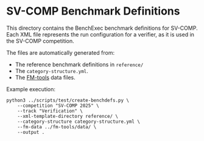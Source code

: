 # SV-COMP Benchmark Definitions

This directory contains the BenchExec benchmark definitions for SV-COMP.
Each XML file represents the run configuration for a verifier,
as it is used in the SV-COMP competition.

The files are automatically generated from:
* The reference benchmark definitions in `reference/`
* The `category-structure.yml`.
* The [FM-tools](https://gitlab.com/sosy-lab/benchmarking/fm-tools) data files.

Example execution:
```
python3 ../scripts/test/create-benchdefs.py \
    --competition "SV-COMP 2025" \
    --track "Verification" \
    --xml-template-directory reference/ \
    --category-structure category-structure.yml \
    --fm-data ../fm-tools/data/ \
    --output .
```
